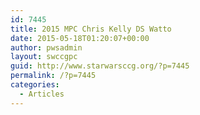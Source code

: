 ```yaml
---
id: 7445
title: 2015 MPC Chris Kelly DS Watto
date: 2015-05-18T01:20:07+00:00
author: pwsadmin
layout: swccgpc
guid: http://www.starwarsccg.org/?p=7445
permalink: /?p=7445
categories:
  - Articles
---
```

